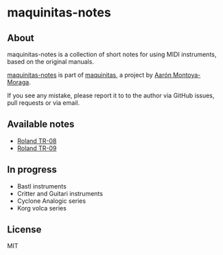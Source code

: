 # maquinitas-notes

## About  

maquinitas-notes is a collection of short notes for using MIDI instruments, based on the original manuals.

[maquinitas-notes](https://github.com/maquinitas/maquinitas-notes) is part of [maquinitas](https://github.com/maquinitas), a project by [Aarón Montoya-Moraga](https://montoyamoraga.io/).

If you see any mistake, please report it to to the author via GitHub issues, pull requests or via email.

## Available notes  

* [Roland TR-08](notes/roland-tr-08.txt)
* [Roland TR-09](notes/roland-tr-09.txt)

## In progress

* Bastl instruments
* Critter and Guitari instruments
* Cyclone Analogic series
* Korg volca series

## License  

MIT  
